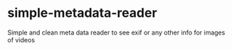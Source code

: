 # simple-metadata-reader
 Simple and clean meta data reader to see exif or any other info for images of videos
